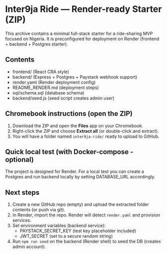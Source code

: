 # Inter9ja Ride — Render-ready Starter (ZIP)

This archive contains a minimal full-stack starter for a ride-sharing MVP focused on Nigeria.
It is preconfigured for deployment on Render (frontend + backend + Postgres starter).

## Contents
- frontend/ (React CRA style)
- backend/ (Express + Postgres + Paystack webhook support)
- render.yaml (Render deployment config)
- README_RENDER.md (deployment steps)
- sql/schema.sql (database schema)
- backend/seed.js (seed script creates admin user)

## Chromebook instructions (open the ZIP)
1. Download the ZIP and open the **Files** app on your Chromebook.
2. Right-click the ZIP and choose **Extract all** (or double-click and extract).
3. You will have a folder named `inter9ja-ride/` ready to upload to GitHub.

## Quick local test (with Docker-compose - optional)
The project is designed for Render. For a local test you can create a Postgres and run backend locally by setting DATABASE_URL accordingly.

## Next steps
1. Create a new GitHub repo (empty) and upload the extracted folder contents (or push via git).
2. In Render, import the repo. Render will detect `render.yaml` and provision services.
3. Set environment variables (backend service):
   - PAYSTACK_SECRET_KEY (test key placeholder included)
   - JWT_SECRET (set to a secure random string)
4. Run `npm run seed` on the backend (Render shell) to seed the DB (creates admin account).
